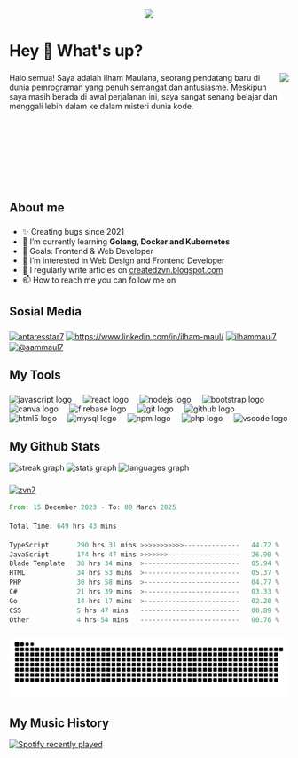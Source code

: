 <div align="center">
  <img src="https://profile-counter.glitch.me/zvn7/count.svg?"  />
</div>

###

<h1 align="left">Hey 👋 What's up?</h1>

###

<img align="right" height="200" src="https://images.unsplash.com/photo-1605379399642-870262d3d051?q=80&w=1812&auto=format&fit=crop&ixlib=rb-4.0.3&ixid=M3wxMjA3fDB8MHxwaG90by1wYWdlfHx8fGVufDB8fHx8fA%3D%3D"  />

<p align="left">Halo semua! Saya adalah Ilham Maulana, seorang pendatang baru di dunia pemrograman yang penuh semangat dan antusiasme. Meskipun saya masih berada di awal perjalanan ini, saya sangat senang belajar dan menggali lebih dalam ke dalam misteri dunia kode.</p>

###

<br clear="both">

<h2 align="left">About me</h2>

###

  - ✨ Creating bugs since 2021<br>
  - 🌱 I’m currently learning **Golang, Docker and Kubernetes**<br>
  - 🎯 Goals: Frontend & Web Developer<br>
  - 👀 I’m interested in Web Design and Frontend Developer<br>
  - 📝 I regularly write articles on [createdzvn.blogspot.com](https://createdzvn.blogspot.com/) <br>
  - 📫 How to reach me you can follow me on

###

<h2 align="left">Sosial Media</h2>

###
<div align="left">
  <a href="https://twitter.com/antaresstar7" target="blank"><img align="center" src="https://raw.githubusercontent.com/rahuldkjain/github-profile-readme-generator/master/src/images/icons/Social/twitter.svg" alt="antaresstar7" height="30" width="40" /></a>
<a href="https://www.linkedin.com/in/ilham-maul/" target="blank"><img align="center" src="https://raw.githubusercontent.com/rahuldkjain/github-profile-readme-generator/master/src/images/icons/Social/linked-in-alt.svg" alt="https://www.linkedin.com/in/ilham-maul/" height="30" width="40" /></a>
<a href="https://instagram.com/ilhammaul7" target="blank"><img align="center" src="https://raw.githubusercontent.com/rahuldkjain/github-profile-readme-generator/master/src/images/icons/Social/instagram.svg" alt="ilhammaul7" height="30" width="40" /></a>
<a href="https://medium.com/@aammaul7" target="blank"><img align="center" src="https://raw.githubusercontent.com/rahuldkjain/github-profile-readme-generator/master/src/images/icons/Social/medium.svg" alt="@aammaul7" height="30" width="40" /></a>
  
</div>

###

<h2 align="left">My Tools</h2>

###

<div align="left">
  <img src="https://cdn.jsdelivr.net/gh/devicons/devicon/icons/javascript/javascript-original.svg" height="40" alt="javascript logo"  />
  <img width="12" />
  <img src="https://cdn.jsdelivr.net/gh/devicons/devicon/icons/react/react-original.svg" height="40" alt="react logo"  />
  <img width="12" />
  <img src="https://cdn.jsdelivr.net/gh/devicons/devicon/icons/nodejs/nodejs-original.svg" height="40" alt="nodejs logo"  />
  <img width="12" />
  <img src="https://cdn.jsdelivr.net/gh/devicons/devicon/icons/bootstrap/bootstrap-original.svg" height="40" alt="bootstrap logo"  />
  <img width="12" />
  <img src="https://cdn.jsdelivr.net/gh/devicons/devicon/icons/canva/canva-original.svg" height="40" alt="canva logo"  />
  <img width="12" />
  <img src="https://cdn.jsdelivr.net/gh/devicons/devicon/icons/firebase/firebase-plain.svg" height="40" alt="firebase logo"  />
  <img width="12" />
  <img src="https://cdn.jsdelivr.net/gh/devicons/devicon/icons/git/git-original.svg" height="40" alt="git logo"  />
  <img width="12" />
  <img src="https://cdn.jsdelivr.net/gh/devicons/devicon/icons/github/github-original.svg" height="40" alt="github logo"  />
  <img width="12" />
  <img src="https://cdn.jsdelivr.net/gh/devicons/devicon/icons/html5/html5-original.svg" height="40" alt="html5 logo"  />
  <img width="12" />
  <img src="https://cdn.jsdelivr.net/gh/devicons/devicon/icons/mysql/mysql-original.svg" height="40" alt="mysql logo"  />
  <img width="12" />
  <img src="https://cdn.jsdelivr.net/gh/devicons/devicon/icons/npm/npm-original-wordmark.svg" height="40" alt="npm logo"  />
  <img width="12" />
  <img src="https://cdn.jsdelivr.net/gh/devicons/devicon/icons/php/php-original.svg" height="40" alt="php logo"  />
  <img width="12" />
  <img src="https://cdn.jsdelivr.net/gh/devicons/devicon/icons/vscode/vscode-original.svg" height="40" alt="vscode logo"  />
</div>

###

###
<h2 align="left">My Github Stats</h2>
<div align="left">
  <img src="https://streak-stats.demolab.com?user=zvn7&locale=en&mode=weekly&theme=react&hide_border=false&border_radius=5&order=3" height="150" alt="streak graph"  />
  <img src="https://github-readme-stats.vercel.app/api?username=zvn7&hide_title=false&hide_rank=false&show_icons=true&include_all_commits=true&count_private=true&disable_animations=false&theme=react&locale=en&hide_border=false&order=1&custom_title=My%20Stats" height="150" alt="stats graph"  />
  <img src="https://github-readme-stats.vercel.app/api/top-langs?username=zvn7&locale=en&hide_title=false&layout=compact&card_width=320&langs_count=5&theme=react&hide_border=false&order=2" height="150" alt="languages graph"  />
</div>

###

<p align="left"> <a href="https://github.com/ryo-ma/github-profile-trophy"><img src="https://github-profile-trophy.vercel.app/?username=zvn7" alt="zvn7" /></a> </p>

<!--START_SECTION:waka-->

```rust
From: 15 December 2023 - To: 08 March 2025

Total Time: 649 hrs 43 mins

TypeScript       290 hrs 31 mins >>>>>>>>>>>--------------   44.72 %
JavaScript       174 hrs 47 mins >>>>>>>------------------   26.90 %
Blade Template   38 hrs 34 mins  >------------------------   05.94 %
HTML             34 hrs 53 mins  >------------------------   05.37 %
PHP              30 hrs 58 mins  >------------------------   04.77 %
C#               21 hrs 39 mins  >------------------------   03.33 %
Go               14 hrs 17 mins  >------------------------   02.20 %
CSS              5 hrs 47 mins   -------------------------   00.89 %
Other            4 hrs 54 mins   -------------------------   00.76 %
```

<!--END_SECTION:waka-->

###

<img src="https://raw.githubusercontent.com/zvn7/zvn7/output/snake.svg" alt="Snake animation" />

###

###
<h2 align="left">My Music History</h2>

 <div align="left">
  <a href="https://open.spotify.com/user/szkdgrdak2i2ylftujvzg893j">
    <img src="https://spotify-recently-played-readme.vercel.app/api?user=szkdgrdak2i2ylftujvzg893j&count=5&unique=false" alt="Spotify recently played"  />
  </a>
</div>

###


###
